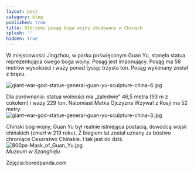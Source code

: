 ```yaml
---
layout: post
category: blog
published: true
title: Olbrzymi posąg boga wojny zbudowany w Chinach
splash: ''
hidden: true
---
```

W miejscowości Jingzhou, w parku poświęconym Guan Yu, stanęła statua reprezentująca owego boga wojny. Posąg jest imponujący. Posąg ma 58 metrów wysokości i waży ponad tysiąc trzysta ton. Posąg wykonany został z brązu.      
<!--more--> 
![giant-war-god-statue-general-guan-yu-sculpture-china-6.jpg]({{site.baseurl}}/img/giant-war-god-statue-general-guan-yu-sculpture-china-6.jpg)      

Dla porównania: statua wolności ma „zaledwie” 46,5 metra (93 m z cokołem) i waży 229 ton. Natomiast Matka Ojczyzna Wzywa! z Rosji ma 52 metry.              
![giant-war-god-statue-general-guan-yu-sculpture-china-3.jpg]({{site.baseurl}}/img/giant-war-god-statue-general-guan-yu-sculpture-china-3.jpg)     

Chiński bóg wojny, Guan Yu był realnie istniejąca postacią, dowódcą wojsk chińskich (zmarł w 219 roku). Z biegiem lat został uznany za bóstwo chroniące Cesarstwo Chińskie. I tak jest do dziś.     
![800px-Mask_of_Guan_Yu.jpg]({{site.baseurl}}/img/800px-Mask_of_Guan_Yu.jpg)     
*Muzeum w Szanghaju*

Zdjęcia:boredpanda.com
